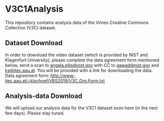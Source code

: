 # V3C1Analysis

This repository contains analysis data of the Vimeo Creative Commons Collection (V3C) dataset.

## Dataset Download
In order to download the video dataset (which is provided by NIST and Klagenfurt University), please complete the data agreement form mentioned below, send a scan to angela.ellis@nist.gov with CC to gawad@nist.gov and ks@itec.aau.at. You will be provided with a link for downloading the data.
Data agreement form: http://www-itec.aau.at/~klschoef/VBS2019/V3C_Org.Form.txt

## Analysis-data Download
We will upload our analysis data for the V3C1 dataset soon here (in the next few days). Please stay tuned.
